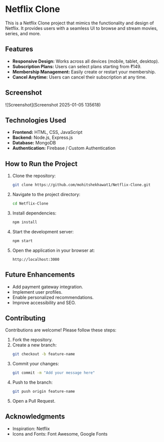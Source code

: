 # Netflix Clone

This is a Netflix Clone project that mimics the functionality and design of Netflix. It provides users with a seamless UI to browse and stream movies, series, and more.

## Features

- **Responsive Design:** Works across all devices (mobile, tablet, desktop).
- **Subscription Plans:** Users can select plans starting from ₹149.
- **Membership Management:** Easily create or restart your membership.
- **Cancel Anytime:** Users can cancel their subscription at any time.

## Screenshot

![Screenshot](Screenshot 2025-01-05 135618)

## Technologies Used

- **Frontend:** HTML, CSS, JavaScript
- **Backend:** Node.js, Express.js
- **Database:** MongoDB
- **Authentication:** Firebase / Custom Authentication

## How to Run the Project

1. Clone the repository:
   ```bash
   git clone https://github.com/mohitshekhawat1/Netflix-Clone.git
   ```

2. Navigate to the project directory:
   ```bash
   cd Netflix-Clone
   ```

3. Install dependencies:
   ```bash
   npm install
   ```

4. Start the development server:
   ```bash
   npm start
   ```

5. Open the application in your browser at:
   ```
   http://localhost:3000
   ```

## Future Enhancements

- Add payment gateway integration.
- Implement user profiles.
- Enable personalized recommendations.
- Improve accessibility and SEO.

## Contributing

Contributions are welcome! Please follow these steps:

1. Fork the repository.
2. Create a new branch:
   ```bash
   git checkout -b feature-name
   ```
3. Commit your changes:
   ```bash
   git commit -m "Add your message here"
   ```
4. Push to the branch:
   ```bash
   git push origin feature-name
   ```
5. Open a Pull Request.



## Acknowledgments

- Inspiration: Netflix
- Icons and Fonts: Font Awesome, Google Fonts
